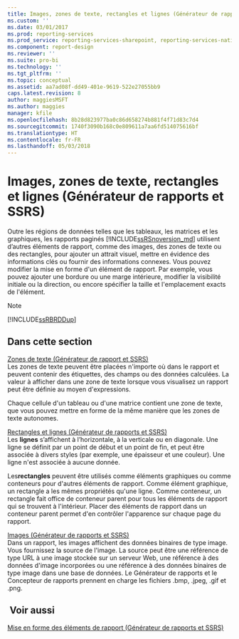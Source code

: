 ```yaml
---
title: Images, zones de texte, rectangles et lignes (Générateur de rapports et SSRS) | Microsoft Docs
ms.custom: ''
ms.date: 03/01/2017
ms.prod: reporting-services
ms.prod_service: reporting-services-sharepoint, reporting-services-native
ms.component: report-design
ms.reviewer: ''
ms.suite: pro-bi
ms.technology: ''
ms.tgt_pltfrm: ''
ms.topic: conceptual
ms.assetid: aa7ad08f-dd49-401e-9619-522e27055bb9
caps.latest.revision: 8
author: maggiesMSFT
ms.author: maggies
manager: kfile
ms.openlocfilehash: 8b28d823977ba0c86d658274b881f4f71d83c7d4
ms.sourcegitcommit: 1740f3090b168c0e809611a7aa6fd514075616bf
ms.translationtype: HT
ms.contentlocale: fr-FR
ms.lasthandoff: 05/03/2018
---
```

# <a name="images-text-boxes-rectangles-and-lines-report-builder-and-ssrs"></a>Images, zones de texte, rectangles et lignes (Générateur de rapports et SSRS)
  Outre les régions de données telles que les tableaux, les matrices et les graphiques, les rapports paginés [!INCLUDE[ssRSnoversion_md](../../includes/ssrsnoversion-md.md)] utilisent d’autres éléments de rapport, comme des images, des zones de texte ou des rectangles, pour ajouter un attrait visuel, mettre en évidence des informations clés ou fournir des informations connexes. Vous pouvez modifier la mise en forme d'un élément de rapport. Par exemple, vous pouvez ajouter une bordure ou une marge intérieure, modifier la visibilité initiale ou la direction, ou encore spécifier la taille et l'emplacement exacts de l'élément.  
  
> [!NOTE]  
>  [!INCLUDE[ssRBRDDup](../../includes/ssrbrddup-md.md)]  
  
## <a name="in-this-section"></a>Dans cette section  
 [Zones de texte &#40;Générateur de rapport et SSRS&#41;](../../reporting-services/report-design/text-boxes-report-builder-and-ssrs.md)  
 Les zones de texte peuvent être placées n'importe où dans le rapport et peuvent contenir des étiquettes, des champs ou des données calculées. La valeur à afficher dans une zone de texte lorsque vous visualisez un rapport peut être définie au moyen d'expressions.  
  
 Chaque cellule d'un tableau ou d'une matrice contient une zone de texte, que vous pouvez mettre en forme de la même manière que les zones de texte autonomes.  
  
 [Rectangles et lignes &#40;Générateur de rapports et SSRS&#41;](../../reporting-services/report-design/rectangles-and-lines-report-builder-and-ssrs.md)  
 Les **lignes** s’affichent à l’horizontale, à la verticale ou en diagonale. Une ligne se définit par un point de début et un point de fin, et peut être associée à divers styles (par exemple, une épaisseur et une couleur). Une ligne n'est associée à aucune donnée.  
  
 Les**rectangles** peuvent être utilisés comme éléments graphiques ou comme conteneurs pour d'autres éléments de rapport. Comme élément graphique, un rectangle a les mêmes propriétés qu'une ligne. Comme conteneur, un rectangle fait office de conteneur parent pour tous les éléments de rapport qui se trouvent à l'intérieur. Placer des éléments de rapport dans un conteneur parent permet d'en contrôler l'apparence sur chaque page du rapport.  
  
 [Images &#40;Générateur de rapports et SSRS&#41;](../../reporting-services/report-design/images-report-builder-and-ssrs.md)  
 Dans un rapport, les images affichent des données binaires de type image. Vous fournissez la source de l'image. La source peut être une référence de type URL à une image stockée sur un serveur Web, une référence à des données d'image incorporées ou une référence à des données binaires de type image dans une base de données. Le Générateur de rapports et le Concepteur de rapports prennent en charge les fichiers .bmp, .jpeg, .gif et .png.  
  
## <a name="see-also"></a> Voir aussi  
 [Mise en forme des éléments de rapport &#40;Générateur de rapports et SSRS&#41;](../../reporting-services/report-design/formatting-report-items-report-builder-and-ssrs.md)  
  
  
